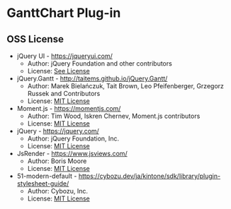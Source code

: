 # GanttChart Plug-in

## OSS License

* jQuery UI - https://jqueryui.com/
  * Author: jQuery Foundation and other contributors
  * License: [See License](https://github.com/jquery/jquery-ui/blob/1.12.1/LICENSE.txt)
* jQuery.Gantt - http://taitems.github.io/jQuery.Gantt/
  * Author: Marek Bielańczuk, Tait Brown, Leo Pfeifenberger, Grzegorz Russek and Contributors
  * License: [MIT License](https://github.com/taitems/jQuery.Gantt/blob/master/LICENSE)
* Moment.js - https://momentjs.com/
  * Author: Tim Wood, Iskren Chernev, Moment.js contributors
  * License: [MIT License](https://github.com/moment/moment/blob/2.14.1/LICENSE)
* jQuery - https://jquery.com/
  * Author: jQuery Foundation, Inc.
  * License: [MIT License](https://github.com/jquery/jquery/blob/2.1.3/LICENSE.txt)
* JsRender - https://www.jsviews.com/
  * Author: Boris Moore
  * License: [MIT License](https://github.com/BorisMoore/jsrender/blob/v0.9.80/MIT-LICENSE.txt)
* 51-modern-default - https://cybozu.dev/ja/kintone/sdk/library/plugin-stylesheet-guide/
  * Author: Cybozu, Inc.
  * License: [MIT License](https://github.com/kintone-samples/plugin-samples#licence)
